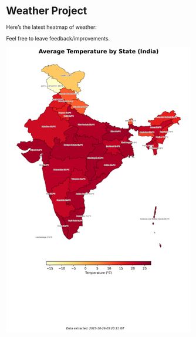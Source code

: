 # Weather Project

Here’s the latest heatmap of weather:

Feel free to leave feedback/improvements.

![India Heatmap](docs/assets/india_heatmap.png?v=FD6249)
